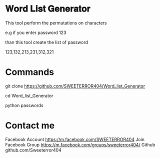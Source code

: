 # 𝐖𝐨𝐫𝐝 𝐋𝐢𝐬𝐭 𝐆𝐞𝐧𝐞𝐫𝐚𝐭𝐨𝐫
This tool perform the permutations on characters

e.g if you enter password 123 

than this tool create the list of password 

123,132,213,231,312,321
 
# Commands
git clone https://github.com/SWEETERROR404/Word_list_Generator

cd Word_list_Generator

python passwords

# Contact me
Facebook Account https://m.facebook.com/SWEETERROR404
Join Facebook Group https://m.facebook.com/groups/sweeterror404/
Github github.com/Sweeterror404 
